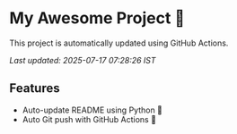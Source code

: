 # My Awesome Project 🚀

This project is automatically updated using GitHub Actions.

_Last updated: 2025-07-17 07:28:26 IST_

## Features
- Auto-update README using Python 🐍
- Auto Git push with GitHub Actions 🤖
